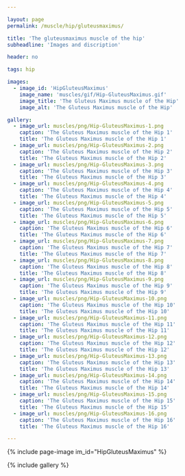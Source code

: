 ```yaml
---

layout: page
permalink: /muscle/hip/gluteusmaximus/

title: 'The gluteusmaximus muscle of the hip'
subheadline: 'Images and discription'

header: no

tags: hip

images:
  - image_id: 'HipGluteusMaximus'
    image_name: 'muscles/gif/Hip-GluteusMaximus.gif'
    image_title: 'The Gluteus Maximus muscle of the Hip'
    image_alt: 'The Gluteus Maximus muscle of the Hip' 

gallery:
  - image_url: muscles/png/Hip-GluteusMaximus-1.png
    caption: 'The Gluteus Maximus muscle of the Hip 1'
    title: 'The Gluteus Maximus muscle of the Hip 1'
  - image_url: muscles/png/Hip-GluteusMaximus-2.png
    caption: 'The Gluteus Maximus muscle of the Hip 2'
    title: 'The Gluteus Maximus muscle of the Hip 2'
  - image_url: muscles/png/Hip-GluteusMaximus-3.png
    caption: 'The Gluteus Maximus muscle of the Hip 3'
    title: 'The Gluteus Maximus muscle of the Hip 3'
  - image_url: muscles/png/Hip-GluteusMaximus-4.png
    caption: 'The Gluteus Maximus muscle of the Hip 4'
    title: 'The Gluteus Maximus muscle of the Hip 4'
  - image_url: muscles/png/Hip-GluteusMaximus-5.png
    caption: 'The Gluteus Maximus muscle of the Hip 5'
    title: 'The Gluteus Maximus muscle of the Hip 5'
  - image_url: muscles/png/Hip-GluteusMaximus-6.png
    caption: 'The Gluteus Maximus muscle of the Hip 6'
    title: 'The Gluteus Maximus muscle of the Hip 6'
  - image_url: muscles/png/Hip-GluteusMaximus-7.png
    caption: 'The Gluteus Maximus muscle of the Hip 7'
    title: 'The Gluteus Maximus muscle of the Hip 7'
  - image_url: muscles/png/Hip-GluteusMaximus-8.png
    caption: 'The Gluteus Maximus muscle of the Hip 8'
    title: 'The Gluteus Maximus muscle of the Hip 8'
  - image_url: muscles/png/Hip-GluteusMaximus-9.png
    caption: 'The Gluteus Maximus muscle of the Hip 9'
    title: 'The Gluteus Maximus muscle of the Hip 9'
  - image_url: muscles/png/Hip-GluteusMaximus-10.png
    caption: 'The Gluteus Maximus muscle of the Hip 10'
    title: 'The Gluteus Maximus muscle of the Hip 10'
  - image_url: muscles/png/Hip-GluteusMaximus-11.png
    caption: 'The Gluteus Maximus muscle of the Hip 11'
    title: 'The Gluteus Maximus muscle of the Hip 11'
  - image_url: muscles/png/Hip-GluteusMaximus-12.png
    caption: 'The Gluteus Maximus muscle of the Hip 12'
    title: 'The Gluteus Maximus muscle of the Hip 12'
  - image_url: muscles/png/Hip-GluteusMaximus-13.png
    caption: 'The Gluteus Maximus muscle of the Hip 13'
    title: 'The Gluteus Maximus muscle of the Hip 13'
  - image_url: muscles/png/Hip-GluteusMaximus-14.png
    caption: 'The Gluteus Maximus muscle of the Hip 14'
    title: 'The Gluteus Maximus muscle of the Hip 14'
  - image_url: muscles/png/Hip-GluteusMaximus-15.png
    caption: 'The Gluteus Maximus muscle of the Hip 15'
    title: 'The Gluteus Maximus muscle of the Hip 15'
  - image_url: muscles/png/Hip-GluteusMaximus-16.png
    caption: 'The Gluteus Maximus muscle of the Hip 16'
    title: 'The Gluteus Maximus muscle of the Hip 16'

---
```


{% include page-image im_id="HipGluteusMaximus" %}

{% include gallery %}